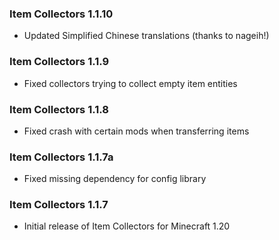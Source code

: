 ### Item Collectors 1.1.10
- Updated Simplified Chinese translations (thanks to nageih!)

### Item Collectors 1.1.9
- Fixed collectors trying to collect empty item entities

### Item Collectors 1.1.8
- Fixed crash with certain mods when transferring items

### Item Collectors 1.1.7a
- Fixed missing dependency for config library

### Item Collectors 1.1.7
- Initial release of Item Collectors for Minecraft 1.20
